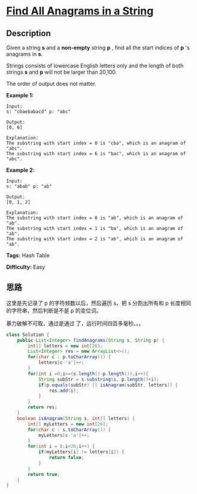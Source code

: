 # [Find All Anagrams in a String][title]

## Description

Given a string **s** and a **non-empty** string **p** , find all the start indices of **p** 's anagrams in **s**.

Strings consists of lowercase English letters only and the length of both strings **s** and **p** will not be larger than 20,100.

The order of output does not matter.

**Example 1:**

```
Input:
s: "cbaebabacd" p: "abc"

Output:
[0, 6]

Explanation:
The substring with start index = 0 is "cba", which is an anagram of "abc".
The substring with start index = 6 is "bac", which is an anagram of "abc".
```

**Example 2:**

```
Input:
s: "abab" p: "ab"

Output:
[0, 1, 2]

Explanation:
The substring with start index = 0 is "ab", which is an anagram of "ab".
The substring with start index = 1 is "ba", which is an anagram of "ab".
The substring with start index = 2 is "ab", which is an anagram of "ab".
```

**Tags:** Hash Table

**Difficulty:** Easy

## 思路

这里是先记录了 p 的字符频数以后，然后遍历 s，把 s 分割出所有和 p 长度相同的字符串，然后判断是不是 p 的变位词。

暴力破解不可取，通过是通过 了，运行时间四百多毫秒。。。

``` java
class Solution {
    public List<Integer> findAnagrams(String s, String p) {
        int[] letters = new int[26];
        List<Integer> res = new ArrayList<>();
        for(char c : p.toCharArray()) {
            letters[c-'a']++;
        }
        for(int i =0;i<=(s.length()-p.length());i++){
            String subStr = s.substring(i, p.length()+i);
            if(p.equals(subStr) || isAnagram(subStr, letters)) {
                res.add(i);
            }
        }
        return res;
    }
    boolean isAnagram(String s, int[] letters) {
        int[] myLetters = new int[26];
        for(char c : s.toCharArray()) {
            myLetters[c-'a']++;
        }
        for(int i = 0;i<26;i++) {
            if(myLetters[i] != letters[i]) {
                return false;
            }
        }
        return true;
    }
}
```

[title]: https://leetcode.com/problems/find-all-anagrams-in-a-string
